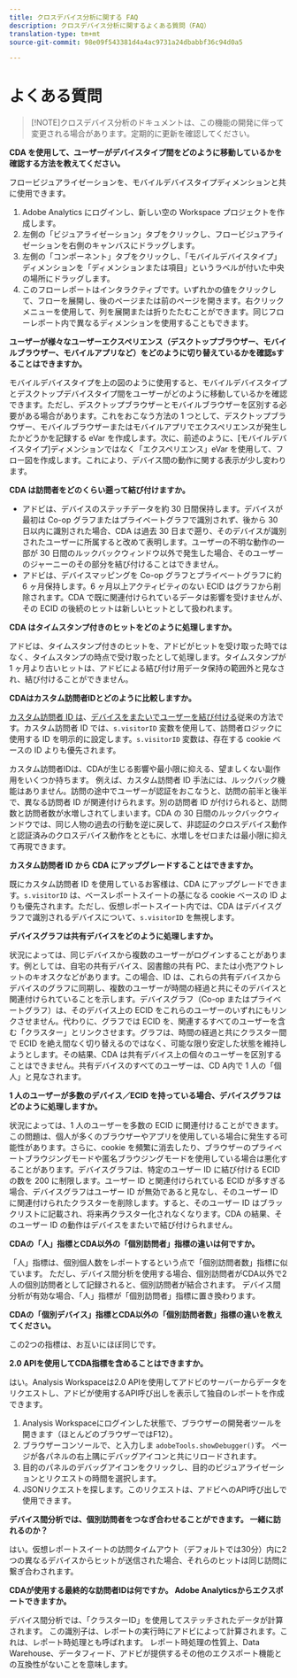 ```yaml
---
title: クロスデバイス分析に関する FAQ
description: クロスデバイス分析に関するよくある質問（FAQ）
translation-type: tm+mt
source-git-commit: 98e09f543381d4a4ac9731a24dbabbf36c94d0a5

---
```



# よくある質問

> [!NOTE]クロスデバイス分析のドキュメントは、この機能の開発に伴って変更される場合があります。定期的に更新を確認してください。

**CDA を使用して、ユーザーがデバイスタイプ間をどのように移動しているかを確認する方法を教えてください。**

フロービジュアライゼーションを、モバイルデバイスタイプディメンションと共に使用できます。

1. Adobe Analytics にログインし、新しい空の Workspace プロジェクトを作成します。
2. 左側の「ビジュアライゼーション」タブをクリックし、フロービジュアライゼーションを右側のキャンバスにドラッグします。
3. 左側の「コンポーネント」タブをクリックし、「モバイルデバイスタイプ」ディメンションを「ディメンションまたは項目」というラベルが付いた中央の場所にドラッグします。
4. このフローレポートはインタラクティブです。いずれかの値をクリックして、フローを展開し、後のページまたは前のページを開きます。右クリックメニューを使用して、列を展開または折りたたむことができます。同じフローレポート内で異なるディメンションを使用することもできます。

**ユーザーが様々なユーザーエクスペリエンス（デスクトップブラウザー、モバイルブラウザー、モバイルアプリなど）をどのように切り替えているかを確認sすることはできますか。**

モバイルデバイスタイプを上の図のように使用すると、モバイルデバイスタイプとデスクトップデバイスタイプ間をユーザーがどのように移動しているかを確認できます。ただし、デスクトップブラウザーとモバイルブラウザーを区別する必要がある場合があります。これをおこなう方法の 1 つとして、デスクトップブラウザー、モバイルブラウザーまたはモバイルアプリでエクスペリエンスが発生したかどうかを記録する eVar を作成します。次に、前述のように、[モバイルデバイスタイプ]ディメンションではなく「エクスペリエンス」eVar を使用して、フロー図を作成します。これにより、デバイス間の動作に関する表示が少し変わります。

**CDA は訪問者をどのくらい遡って結び付けますか。**

* アドビは、デバイスのステッチデータを約 30 日間保持します。デバイスが最初は Co-op グラフまたはプライベートグラフで識別されず、後から 30 日以内に識別された場合、CDA は過去 30 日まで遡り、そのデバイスが識別されたユーザーに所属すると改めて表明します。ユーザーの不明な動作の一部が 30 日間のルックバックウィンドウ以外で発生した場合、そのユーザーのジャーニーのその部分を結び付けることはできません。
* アドビは、デバイスマッピングを Co-op グラフとプライベートグラフに約 6 ヶ月保持します。6 ヶ月以上アクティビティのない ECID はグラフから削除されます。CDA で既に関連付けられているデータは影響を受けませんが、その ECID の後続のヒットは新しいヒットとして扱われます。

**CDA はタイムスタンプ付きのヒットをどのように処理しますか。**

アドビは、タイムスタンプ付きのヒットを、アドビがヒットを受け取った時ではなく、タイムスタンプの時点で受け取ったとして処理します。タイムスタンプが 1 ヶ月より古いヒットは、アドビによる結び付け用データ保持の範囲外と見なされ、結び付けることができません。

**CDAはカスタム訪問者IDとどのように比較しますか。**

[カスタム訪問者 ID は](/help/implement/vars/config-vars/visitorid.md)、[デバイスをまたいでユーザーを結び付ける](/help/implement/js/xdevice-visid/xdevice-connecting.md)従来の方法です。カスタム訪問者 ID では、`s.visitorID` 変数を使用して、訪問者ロジックに使用する ID を明示的に設定します。`s.visitorID` 変数は、存在する cookie ベースの ID よりも優先されます。

カスタム訪問者IDは、CDAが生じる影響や最小限に抑える、望ましくない副作用をいくつか持ちます。 例えば、カスタム訪問者 ID 手法には、ルックバック機能はありません。訪問の途中でユーザーが認証をおこなうと、訪問の前半と後半で、異なる訪問者 ID が関連付けられます。別の訪問者 ID が付けられると、訪問数と訪問者数が水増しされてしまいます。CDA の 30 日間のルックバックウィンドウでは、同じ人物の過去の行動を逆に戻して、非認証のクロスデバイス動作と認証済みのクロスデバイス動作をとともに、水増しをゼロまたは最小限に抑えて再現できます。

**カスタム訪問者 ID から CDA にアップグレードすることはできますか。**

既にカスタム訪問者 ID を使用しているお客様は、CDA にアップグレードできます。`s.visitorID` は、ベースレポートスイートの基になる cookie ベースの ID よりも優先されます。ただし、仮想レポートスイート内では、CDA はデバイスグラフで識別されるデバイスについて、`s.visitorID` を無視します。

**デバイスグラフは共有デバイスをどのように処理しますか。**

状況によっては、同じデバイスから複数のユーザーがログインすることがあります。例としては、自宅の共有デバイス、図書館の共有 PC、または小売アウトレットのキオスクなどがあります。この場合、ID は、これらの共有デバイスからデバイスのグラフに同期し、複数のユーザーが時間の経過と共にそのデバイスと関連付けられていることを示します。デバイスグラフ（Co-op またはプライベートグラフ）は、そのデバイス上の ECID をこれらのユーザーのいずれにもリンクさせません。代わりに、グラフでは ECID を、関連するすべてのユーザーを含む「クラスター」とリンクさせます。グラフは、時間の経過と共にクラスター間で ECID を絶え間なく切り替えるのではなく、可能な限り安定した状態を維持しようとします。その結果、CDA は共有デバイス上の個々のユーザーを区別することはできません。共有デバイスのすべてのユーザーは、CD A内で 1 人の「個人」と見なされます。

**1 人のユーザーが多数のデバイス／ECID を持っている場合、デバイスグラフはどのように処理しますか。**

状況によっては、1 人のユーザーを多数の ECID に関連付けることができます。この問題は、個人が多くのブラウザーやアプリを使用している場合に発生する可能性があります。さらに、cookie を頻繁に消去したり、ブラウザーのプライベートブラウジングモードや匿名ブラウジングモードを使用している場合は悪化することがあります。デバイスグラフは、特定のユーザー ID に結び付ける ECID の数を 200 に制限します。ユーザー ID と関連付けられている ECID が多すぎる場合、デバイスグラフはユーザー ID が無効であると見なし、そのユーザー ID に関連付けられたクラスターを削除します。すると、そのユーザー ID はブラックリストに記載され、将来再クラスター化されなくなります。CDA の結果、そのユーザー ID の動作はデバイスをまたいで結び付けられません。

**CDAの「人」指標とCDA以外の「個別訪問者」指標の違いは何ですか。**

「人」指標は、個別個人数をレポートするという点で「個別訪問者数」指標に似ています。 ただし、デバイス間分析を使用する場合、個別訪問者がCDA以外で2人の個別訪問者として記録されると、個別訪問者が結合されます。 デバイス間分析が有効な場合、「人」指標が「個別訪問者」指標に置き換わります。

**CDAの「個別デバイス」指標とCDA以外の「個別訪問者数」指標の違いを教えてください。**

この2つの指標は、お互いにほぼ同じです。

**2.0 APIを使用してCDA指標を含めることはできますか。**

はい。Analysis Workspaceは2.0 APIを使用してアドビのサーバーからデータをリクエストし、アドビが使用するAPI呼び出しを表示して独自のレポートを作成できます。

1. Analysis Workspaceにログインした状態で、ブラウザーの開発者ツールを開きます（ほとんどのブラウザーではF12）。
1. ブラウザーコンソールで、と入力しま `adobeTools.showDebugger()`す。 ページが各パネルの右上隅にデバッグアイコンと共にリロードされます。
1. 目的のパネルのデバッグアイコンをクリックし、目的のビジュアライゼーションとリクエストの時間を選択します。
1. JSONリクエストを探します。このリクエストは、アドビへのAPI呼び出しで使用できます。

**デバイス間分析では、個別訪問者をつなぎ合わせることができます。 一緒に訪れるのか？**

はい。仮想レポートスイートの訪問タイムアウト（デフォルトでは30分）内に2つの異なるデバイスからヒットが送信された場合、それらのヒットは同じ訪問に繋ぎ合わされます。

**CDAが使用する最終的な訪問者IDは何ですか。 Adobe Analyticsからエクスポートできますか。**

デバイス間分析では、「クラスターID」を使用してステッチされたデータが計算されます。 この識別子は、レポートの実行時にアドビによって計算されます。これは、レポート時処理とも呼ばれます。 レポート時処理の性質上、Data Warehouse、データフィード、アドビが提供するその他のエクスポート機能との互換性がないことを意味します。
